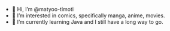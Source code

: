- 👋 Hi, I’m @matyoo-timoti
- 👀 I’m interested in comics, specifically manga, anime, movies.  
- 🌱 I’m currently learning Java and I still have a long way to go.

<!---
matyoo-timoti/matyoo-timoti is a ✨ special ✨ repository because its `README.md` (this file) appears on your GitHub profile.
You can click the Preview link to take a look at your changes.
--->
